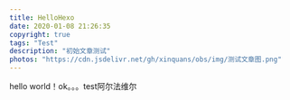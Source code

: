 ```yaml
---
title: HelloHexo
date: 2020-01-08 21:26:35
copyright: true
tags: "Test"
description: "初始文章测试"
photos: "https://cdn.jsdelivr.net/gh/xinquans/obs/img/测试文章图.png"
---
```

hello world！ok。。。test阿尔法维尔